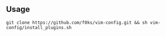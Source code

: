 ## Usage ##

```
git clone https://github.com/f0ks/vim-config.git && sh vim-config/install_plugins.sh
```
